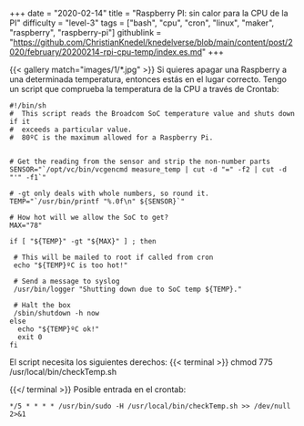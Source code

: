 +++
date = "2020-02-14"
title = "Raspberry PI: sin calor para la CPU de la PI"
difficulty = "level-3"
tags = ["bash", "cpu", "cron", "linux", "maker", "raspberry", "raspberry-pi"]
githublink = "https://github.com/ChristianKnedel/knedelverse/blob/main/content/post/2020/february/20200214-rpi-cpu-temp/index.es.md"
+++

{{< gallery match="images/1/*.jpg" >}}
Si quieres apagar una Raspberry a una determinada temperatura, entonces estás en el lugar correcto. Tengo un script que comprueba la temperatura de la CPU a través de Crontab:
```
#!/bin/sh
#  This script reads the Broadcom SoC temperature value and shuts down if it
#  exceeds a particular value.
#  80ºC is the maximum allowed for a Raspberry Pi.


# Get the reading from the sensor and strip the non-number parts
SENSOR="`/opt/vc/bin/vcgencmd measure_temp | cut -d "=" -f2 | cut -d "'" -f1`"

# -gt only deals with whole numbers, so round it.
TEMP="`/usr/bin/printf "%.0f\n" ${SENSOR}`"

# How hot will we allow the SoC to get?
MAX="78"

if [ "${TEMP}" -gt "${MAX}" ] ; then

 # This will be mailed to root if called from cron
 echo "${TEMP}ºC is too hot!"

 # Send a message to syslog
 /usr/bin/logger "Shutting down due to SoC temp ${TEMP}."

 # Halt the box
 /sbin/shutdown -h now
else
  echo "${TEMP}ºC ok!"
  exit 0
fi

```
El script necesita los siguientes derechos:
{{< terminal >}}
chmod 775 /usr/local/bin/checkTemp.sh

{{</ terminal >}}
Posible entrada en el crontab:
```
*/5 * * * * /usr/bin/sudo -H /usr/local/bin/checkTemp.sh >> /dev/null 2>&1

```
